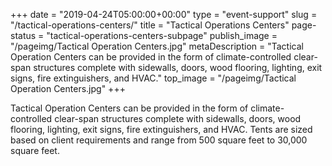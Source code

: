 +++
date = "2019-04-24T05:00:00+00:00"
type = "event-support"
slug = "/tactical-operations-centers/"
title = "Tactical Operations Centers"
page-status = "tactical-operations-centers-subpage"
publish_image = "/pageimg/Tactical Operation Centers.jpg"
metaDescription = "Tactical Operation Centers can be provided in the form of climate-controlled clear-span structures complete with sidewalls, doors, wood flooring, lighting, exit signs, fire extinguishers, and HVAC."
top_image = "/pageimg/Tactical Operation Centers.jpg"
+++

Tactical Operation Centers can be provided in the form of climate-controlled clear-span structures complete with sidewalls, doors, wood flooring, lighting, exit signs, fire extinguishers, and HVAC. Tents are sized based on client requirements and range from 500 square feet to 30,000 square feet.